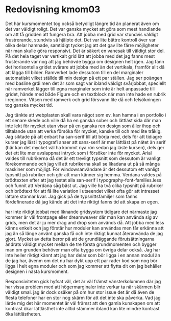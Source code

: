 ---
---
Redovisning kmom03
=========================

Det här kursmomentet tog också betydligt längre tid än planerat även om det var väldigt roligt. Det var ganska mycket att göra som mest handlande om att få gridden att fungera bra. Att jobba med grid var stundvis väldigt frustrerande, stundvis så hjälpte det. Det var lite bättre kontroll över var olika delar hamnade, samtidigt tycket jag att det gav lite färre möjligheter när man skulle göra responsivt. Det är säkert en vanesak till väldigt stor del. På det hela taget var vertikalt grid lätt att jobba med det jag fanns mest frusterande var nog att jag behövde bygga om designen helt igen. Jag fann det horisontella gridet svårare att jobba med än det vertikala, framför allt då att lägga till bilder. Ramverket lade dessutom till en del marginaler automatiskt vilket ställde till min design på ett par ställen. Jag ser poängen med basline grdi men det är som sagt var ibland väldigt svårjobbat, speciellt när ramverket lägger till egna marginaler som inte är helt anpassade till gridet, hände med både Figure och en textblock när man inte hade en rubrik i regionen. Vitsen med ramverk och grid försvann lite då och felsökningen tog ganska mycket tid.

Jag tänkte att webplasten skall vara något som ev. kan hamna i en portfolio i ett senare skede och ville då ha en ganska sober och lättläst sida där man inte lekt för mycket utan visar på en ganska ren design som åller ihop och tilltalande utan att verka försöka för mycket, kanske till och med lite tråkig. Jag siktade på att enbart ha san-serif till att börja med, dels för att tidiagre kurser jag läst i typografi anser att sans-serif är mer lättläst på nätet än serif (här kan det mycket väl ha kommit nya rön sedan jag läste kursen), dels ger det ett lite mer avslappnat intryck som i försöker inte för mycket. Arial valdes till rubrikerna då det är ett trevligt typsnitt som dessutom är vanligt förekommande och jag vill att rubrikerna skall se likadana ut på så många maskiner som möjligt. För windowsanvändare är det dessutom ett vanligt typsnitt på rubriker och gör att man känner sig hemma. Verdana valdes på brödtexten efter att jag testat alla san-serif i typography-font-families.less och funnit att Verdana såg bäst ut. Jag ville ha två olika typsnitt på rubriker och brödtext för att få lite variation i utseendet vilket ofta gör att intresset lättare stannar kvar. Jag gick på de typsnittsfamiljer som fanns fördefinerade då jag kände att det inte riktigt fanns tid att skapa en egen.

har inte riktigt jobbat med liknande gridsystem tidigare det närmaste jag kommer är väl frontpage eller dreamweaver där man kan använda sig av grids, men det är ju mer drag and drop som används då. Att jobba med less känns enkelt och jag förstår hur moduler kan användas men får erkänna att jag än så länge använt ganska få och inte riktigt kunnat återanvända de jag gjort. Mycket av detta beror på att de grundläggande förutsättningarna ändrats väldigt mycket mellan de tre första grundmomenten och bygger man om grunden behöver man ofta bygga om övriga delar också. Jag har inte heller riktigt kännt att jag har delar som bör ligga i en annan modul än de jag har, ävenm om det nu har dykt upp ett par rader kod som nog bör ligga i helt egna moduler och som jag kommer att flytta dit om jag behåller designen i nästa kursmoment.

Responsiviteten gick hyfsat väl, det är väl främst vänsterkolumnen där jag har vissa problem med att högermarginaler inte verkar ta när skärmen blir väldigt smal. jag är dock osäker på om hur stor issue det är då även de flesta telefoner har en stor nog skärm för att det inte ska påverka. Vad jag lärde mig det här momentet är väl främst att den gamla kunskapen om att kontrast ökar lättlästhet inte alltid stämmer ibland kan lite mindre kontrast öka lättlästheten.
